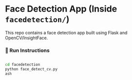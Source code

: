 # Face Detection App (Inside `facedetection/`)

This repo contains a face detection app built using Flask and OpenCV/InsightFace.

### 🔧 Run Instructions

```bash

cd facedetection
python face_detect_cv.py
ash